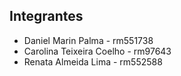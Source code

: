## Integrantes 
- Daniel Marin Palma - rm551738
- Carolina Teixeira Coelho - rm97643
- Renata Almeida Lima - rm552588



